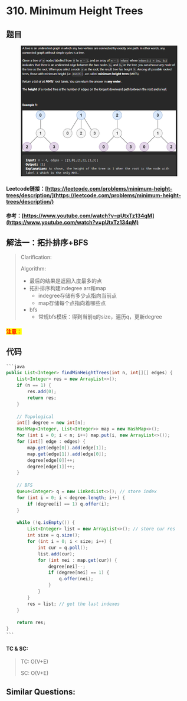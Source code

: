 # 310. Minimum Height Trees

## 题目

<figure><img src="../../.gitbook/assets/image (173).png" alt=""><figcaption></figcaption></figure>

#### Leetcode链接：[https://leetcode.com/problems/minimum-height-trees/description/](https://leetcode.com/problems/minimum-height-trees/description/)

#### 参考：[https://www.youtube.com/watch?v=pUtxTz134qM](https://www.youtube.com/watch?v=pUtxTz134qM)

## 解法一：拓扑排序+BFS

> Clarification:&#x20;
>
> Algorithm:&#x20;
>
> * 最后的结果是返回入度最多的点
> * 拓扑排序构建indegree arr和map
>   * indegree存储有多少点指向当前点
>   * map存储每个点指向着哪些点
> * bfs
>   * 常规bfs模板：得到当前q的size，遍历q，更新degree

#### <mark style="color:red;">注意：</mark>

## 代码

````java
```java
public List<Integer> findMinHeightTrees(int n, int[][] edges) {
    List<Integer> res = new ArrayList<>();
    if (n == 1) {
        res.add(0);
        return res;
    }

    // Topological
    int[] degree = new int[n];
    HashMap<Integer, List<Integer>> map = new HashMap<>();
    for (int i = 0; i < n; i++) map.put(i, new ArrayList<>());
    for (int[] edge : edges) {
        map.get(edge[0]).add(edge[1]);
        map.get(edge[1]).add(edge[0]);
        degree[edge[0]]++;
        degree[edge[1]]++;
    }

    // BFS
    Queue<Integer> q = new LinkedList<>(); // store index
    for (int i = 0; i < degree.length; i++) {
        if (degree[i] == 1) q.offer(i);
    }

    while (!q.isEmpty()) {
        List<Integer> list = new ArrayList<>(); // store cur res
        int size = q.size();
        for (int i = 0; i < size; i++) {
            int cur = q.poll();
            list.add(cur);
            for (int nei : map.get(cur)) {
                degree[nei]--;
                if (degree[nei] == 1) {
                    q.offer(nei);
                }
            }
        }
        res = list; // get the last indexes
    }

    return res;
}
```
````

#### TC & SC:&#x20;

> TC: O(V+E)
>
> SC: O(V+E)

## **Similar Questions:**&#x20;
